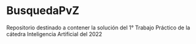 # BusquedaPvZ
Repositorio destinado a contener la solución del 1° Trabajo Práctico de la cátedra Inteligencia Artificial del 2022 
